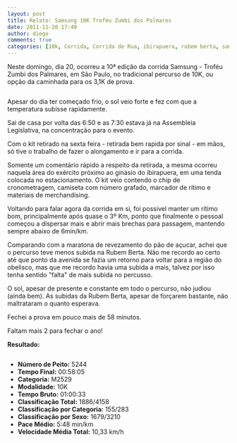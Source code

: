 ```yaml
---
layout: post
title: Relato: Samsung 10K Troféu Zumbi dos Palmares
date: 2011-11-20 17:49
author: diego
comments: true
categories: [10k, Corrida, Corrida de Rua, ibirapuera, rubem berta, samsung, zumbi dos palmares]
---
```

Neste domingo, dia 20, ocorreu a 10ª edição da corrida Samsung - Troféu Zumbi dos Palmares, em São Paulo, no tradicional percurso de 10K, ou opção da caminhada para os 3,1K de prova.

<div class="moldura"><a class="lightbox cboxElement" href="http://www.diegoronan.com.br/diegoronan/wp-content/uploads/2011/11/SamsungZumbiDosPalmares.jpg"><img src="http://www.diegoronan.com.br/diegoronan/wp-content/uploads/2011/11/SamsungZumbiDosPalmares.jpg" alt="" class="imgTitulo" /></a></div>

Apesar do dia ter começado frio, o sol veio forte e fez com que a temperatura subisse rapidamente.

Sai de casa por volta das 6:50 e as 7:30 estava já na Assembleia Legislativa, na concentração para o evento.

Com o kit retirado na sexta feira - retirada bem rapida por sinal - em mãos, só tive o trabalho de fazer o alongamento e ir para a corrida.

Somente um comentário rápido a respeito da retirada, a mesma ocorreu naquela área do exército próximo ao ginásio do ibirapuera, em uma tenda colocada no estacionamento. O kit veio contendo o chip de cronometragem, camiseta com número grafado, marcador de rítimo e materiais de merchandising.

Voltando para falar agora da corrida em si, foi possível manter um rítimo bom, principalmente após quase o 3º Km, ponto que finalmente o pessoal começou a dispersar mais e abrir mais brechas para passagem, mantendo sempre abaixo de 6min/km.

Comparando com a maratona de revezamento do pão de açucar, achei que o percurso teve menos subida na Rubem Berta. Não me recordo ao certo até que ponto da avenida se fazia um retorno para voltar para a região do obelisco, mas que me recordo havia uma subida a mais, talvez por isso tenha sentido "falta" de mais subida no percusso.

O sol, apesar de presente e constante em todo o percurso, não judiou (ainda bem). As subidas da Rubem Berta, apesar de forçarem bastante, não maltrataram o quanto esperava.

Fechei a prova em pouco mais de 58 minutos.

Faltam mais 2 para fechar o ano!

<strong>Resultado:</strong>
<div class="moldura"><a class="lightbox cboxElement" href="http://www.diegoronan.com.br/diegoronan/wp-content/uploads/2011/11/samsung_2011_big.jpg"><img src="http://www.diegoronan.com.br/diegoronan/wp-content/uploads/2011/11/samsung_2011.jpg" alt="" /></a></div>
<ul>
	<li><strong>Número de Peito:</strong> 5244</li>
	<li><strong>Tempo Final:</strong> 00:58:05</li>
	<li><strong>Categoria:</strong> M2529</li>
	<li><strong>Modalidade:</strong> 10K</li>
	<li><strong>Tempo Bruto:</strong> 01:00:33</li>
	<li><strong>Classificação Total:</strong> 1886/4158</li>
	<li><strong>Classificação por Categoria:</strong> 155/283</li>
	<li><strong>Classificação por Sexo:</strong> 1679/3210</li>
	<li><strong>Pace Médio:</strong> 5:48 min/km</li>
	<li><strong> Velocidade Média Total:</strong> 10,33 km/h</li>
</ul>
&nbsp;

&nbsp;
